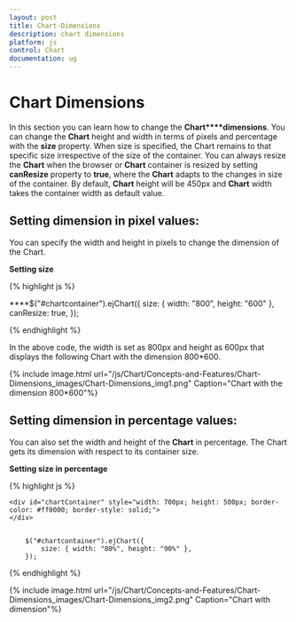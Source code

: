 ```yaml
---
layout: post
title: Chart-Dimensions
description: chart dimensions
platform: js
control: Chart
documentation: ug
---
```


# Chart Dimensions

In this section you can learn how to change the **Chart****dimensions**. You can change the **Chart** height and width in terms of pixels and percentage with the **size** property. When size is specified, the Chart remains to that specific size irrespective of the size of the container. You can always resize the **Chart** when the browser or **Chart** container is resized by setting **canResize** property to **true**, where the **Chart** adapts to the changes in size of the container. By default, **Chart** height will be 450px and **Chart** width takes the container width as default value.

## Setting dimension in pixel values:

You can specify the width and height in pixels to change the dimension of the Chart. 

**Setting size**

{% highlight js %}


****$("#chartcontainer").ejChart({
            size: { width: "800", height: "600" },
            canResize: true,
        });


{% endhighlight %}



In the above code, the width is set as 800px and height as 600px that displays the following Chart with the dimension 800*600.

{% include image.html url="/js/Chart/Concepts-and-Features/Chart-Dimensions_images/Chart-Dimensions_img1.png" Caption="Chart with the dimension 800*600"%}

## Setting dimension in percentage values:

You can also set the width and height of the **Chart** in percentage. The Chart gets its dimension with respect to its container size.

**Setting size in percentage**

{% highlight js %}


    <div id="chartContainer" style="width: 700px; height: 500px; border-color: #ff0000; border-style: solid;">
    </div>


        $("#chartcontainer").ejChart({
            size: { width: "80%", height: "90%" },
        });


{% endhighlight %}



{% include image.html url="/js/Chart/Concepts-and-Features/Chart-Dimensions_images/Chart-Dimensions_img2.png" Caption="Chart with dimension"%}

